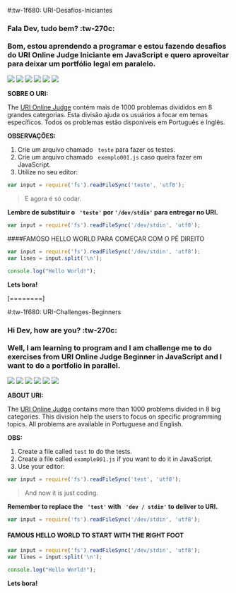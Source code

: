 #:tw-1f680: URI-Desafios-Iniciantes
### Fala Dev, tudo bem? :tw-270c: <br><br> Bom, estou aprendendo a programar e estou fazendo desafios do URI Online Judge Iniciante em JavaScript e quero aproveitar para deixar um portfólio legal em paralelo. 

![](https://img.shields.io/github/stars/pandao/editor.md.svg) ![](https://img.shields.io/github/forks/pandao/editor.md.svg) ![](https://img.shields.io/github/tag/pandao/editor.md.svg) ![](https://img.shields.io/github/release/pandao/editor.md.svg) ![](https://img.shields.io/github/issues/pandao/editor.md.svg) ![](https://img.shields.io/bower/v/editor.md.svg)

**SOBRE O URI:**

The <a href="https://www.urionlinejudge.com.br/judge/en/login" target="_blank">URI Online Judge</a> contém mais de 1000 problemas divididos em 8 grandes categorias. Esta divisão ajuda os usuários a focar em temas específicos. Todos os problemas estão disponíveis em Português e Inglês.

**OBSERVAÇÕES:**

1. Crie um arquivo chamado ` teste` para fazer os testes.
2. Crie um arquivo chamado ` exemplo001.js` caso queira fazer em JavaScript.
3. Utilize no seu editor:

```javascript
var input = require('fs').readFileSync('teste', 'utf8');
```
>E agora é só codar.

**Lembre de substituir o ` 'teste'` por `'/dev/stdin'` para entregar no URI.**
```javascript
var input = require('fs').readFileSync('/dev/stdin', 'utf8');

```
####FAMOSO HELLO WORLD PARA COMEÇAR COM O PÉ DIREITO

```javascript
var input = require('fs').readFileSync('/dev/stdin', 'utf8');
var lines = input.split('\n');

console.log("Hello World!");
```
**Lets bora!**

[========]

#:tw-1f680: URI-Challenges-Beginners
### Hi Dev, how are you? :tw-270c: <br> <br> Well, I am learning to program and I am challenge me to do exercises from URI Online Judge Beginner in JavaScript and I want to do a portfolio in parallel.

![](https://img.shields.io/github/stars/pandao/editor.md.svg) ![](https://img.shields.io/github/forks/pandao/editor.md.svg) ![](https://img.shields.io/github/tag/pandao/editor.md.svg) ![](https://img.shields.io/github/release/pandao/editor.md.svg) ![](https://img.shields.io/github/issues/pandao/editor.md.svg) ![](https://img.shields.io/bower/v/editor.md.svg)

**ABOUT URI:**

The <a href="https://www.urionlinejudge.com.br/judge/en/login" target="_blank">URI Online Judge</a> contains more than 1000 problems divided in 8 big categories. This division help the users to focus on specific programming topics. All problems are available in Portuguese and English.

**OBS:**

1. Create a file called `test` to do the tests.
2. Create a file called `example001.js` if you want to do it in JavaScript.
3. Use your editor:

```javascript
var input = require('fs').readFileSync('test', 'utf8');
```
>And now it is just coding.

**Remember to replace the ` 'test'`  with ` 'dev / stdin'`  to deliver to  URI.**

```javascript
var input = require('fs').readFileSync('/dev/stdin', 'utf8');

```
#### FAMOUS HELLO WORLD TO START WITH THE RIGHT FOOT

```javascript
var input = require('fs').readFileSync('/dev/stdin', 'utf8');
var lines = input.split('\n');

console.log("Hello World!");
```
**Lets bora!**
